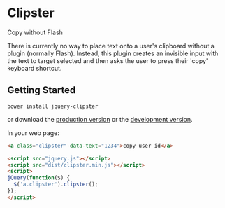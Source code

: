 # Clipster

Copy without Flash

There is currently no way to place text onto a user's clipboard without
a plugin (normally Flash). Instead, this plugin creates an invisible input with the
text to target selected and then asks the user to press their 'copy' keyboard
shortcut.

## Getting Started

```
bower install jquery-clipster
```

or download the [production version][min] or the [development version][max].

[min]: https://raw.github.com/kickstarter/jquery-clipster/master/dist/clipster.min.js
[max]: https://raw.github.com/kickstarter/jquery-clipster/master/dist/clipster.js

In your web page:

```html
<a class="clipster" data-text="1234">copy user id</a>

<script src="jquery.js"></script>
<script src="dist/clipster.min.js"></script>
<script>
jQuery(function($) {
  $('a.clipster').clipster();
});
</script>
```
